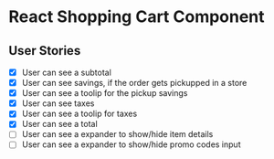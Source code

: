 # React Shopping Cart Component

## User Stories

- [x] User can see a subtotal
- [x] User can see savings, if the order gets pickupped in a store
- [x] User can see a toolip for the pickup savings
- [x] User can see taxes
- [x] User can see a toolip for taxes
- [x] User can see a total
- [ ] User can see a expander to show/hide item details
- [ ] User can see a expander to show/hide promo codes input
